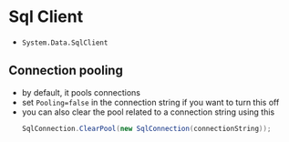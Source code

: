 # Sql Client

- `System.Data.SqlClient`

## Connection pooling
- by default, it pools connections
- set `Pooling=false` in the connection string if you want to turn this off
- you can also clear the pool related to a connection string using this
    ```cs
    SqlConnection.ClearPool(new SqlConnection(connectionString));
    ```